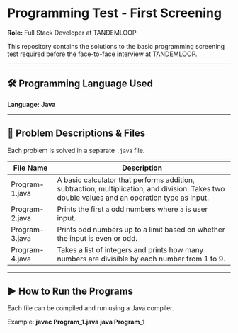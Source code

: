 # Programming Test - First Screening  
**Role:** Full Stack Developer at TANDEMLOOP

This repository contains the solutions to the basic programming screening test required before the face-to-face interview at TANDEMLOOP.

---

## 🛠 Programming Language Used
**Language:** ****Java****

---

## 📄 Problem Descriptions & Files

Each problem is solved in a separate `.java` file.

| File Name        | Description                                                                 |
|------------------|-----------------------------------------------------------------------------|
| Program-1.java   | A basic calculator that performs addition, subtraction, multiplication, and division. Takes two double values and an operation type as input. |
| Program-2.java   | Prints the first `a` odd numbers where `a` is user input.                  |
| Program-3.java   | Prints odd numbers up to a limit based on whether the input is even or odd. |
| Program-4.java   | Takes a list of integers and prints how many numbers are divisible by each number from 1 to 9. |

---

## ▶️ How to Run the Programs

Each file can be compiled and run using a Java compiler.

Example:
**javac Program_1.java
java Program_1**
